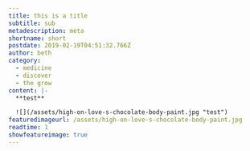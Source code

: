 ```yaml
---
title: this is a title
subtitle: sub
metadescription: meta
shortname: short
postdate: 2019-02-19T04:51:32.766Z
author: beth
category:
  - medicine
  - discover
  - the grow
content: |-
  **test**

  ![](/assets/high-on-love-s-chocolate-body-paint.jpg "test")
featuredimageurl: /assets/high-on-love-s-chocolate-body-paint.jpg
readtime: 1
showfeatureimage: true
---
```


